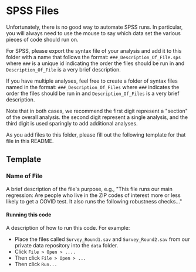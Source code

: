 # SPSS Files

Unfortunately, there is no good way to automate SPSS runs. In particular, you will
always need to use the mouse to say which data set the various pieces of code should
run on.

For SPSS, please export the syntax file of your analysis and add it to this folder with
a name that follows the format: `###_Description_Of_File.sps` where `###` is a unique
id indicating the order the files should be run in and `Description_Of_File` is a
very brief description.

If you have multiple analyses, feel free to create a folder of syntax files named in
the format: `###_Description_Of_Files` where `###` indicates the order the files should
be run in and `Description_Of_Files` is a very brief description.

Note that in both cases, we recommend the first digit represent a "section" of the
overall analysis. the second digit represent a single analysis, and the third digit is
used sparingly to add additional analyses.

As you add files to this folder, please fill out the following template for
that file in this README.

## Template

### Name of File

A brief description of the file's purpose, e.g., "This file runs our main regression:
Are people who live in the ZIP codes of interest more or less likely to get a COVID
test. It also runs the following robustness checks..."

#### Running this code

A description of how to run this code. For example:

* Place the files called `Survey_Round1.sav` and `Survey_Round2.sav` from our private
  data repository into the `data` folder.
* Click `File > Open > ....`
* Then click `File > Open > ...`
* Then click `Run...`

